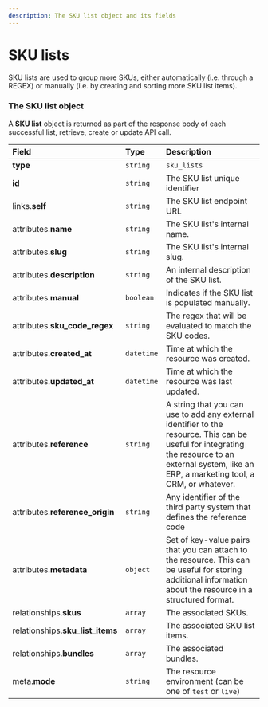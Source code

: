 ```yaml
---
description: The SKU list object and its fields
---
```


# SKU lists

SKU lists are used to group more SKUs, either automatically (i.e. through a REGEX) or manually (i.e. by creating and sorting more SKU list items).


### The SKU list object

A **SKU list** object is returned as part of the response body of each successful list, retrieve, create or update API call.

| Field | Type | Description |
| :--- | :--- | :--- |
| **type** | `string` | `sku_lists` |
| **id** | `string` | The SKU list unique identifier |
| links.**self** | `string` | The SKU list endpoint URL |
| attributes.**name** | `string` | The SKU list's internal name. |
| attributes.**slug** | `string` | The SKU list's internal slug. |
| attributes.**description** | `string` | An internal description of the SKU list. |
| attributes.**manual** | `boolean` | Indicates if the SKU list is populated manually. |
| attributes.**sku_code_regex** | `string` | The regex that will be evaluated to match the SKU codes. |
| attributes.**created_at** | `datetime` | Time at which the resource was created. |
| attributes.**updated_at** | `datetime` | Time at which the resource was last updated. |
| attributes.**reference** | `string` | A string that you can use to add any external identifier to the resource. This can be useful for integrating the resource to an external system, like an ERP, a marketing tool, a CRM, or whatever. |
| attributes.**reference_origin** | `string` | Any identifier of the third party system that defines the reference code |
| attributes.**metadata** | `object` | Set of key-value pairs that you can attach to the resource. This can be useful for storing additional information about the resource in a structured format. |
| relationships.**skus** | `array` | The associated SKUs. |
| relationships.**sku_list_items** | `array` | The associated SKU list items. |
| relationships.**bundles** | `array` | The associated bundles. |
| meta.**mode** | `string` | The resource environment \(can be one of `test` or `live`\) |

